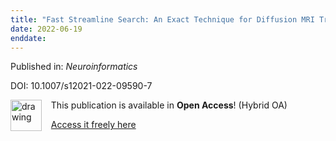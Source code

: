 ```yaml
---
title: "Fast Streamline Search: An Exact Technique for Diffusion MRI Tractography."
date: 2022-06-19
enddate:
---
```


Published in: *Neuroinformatics*

DOI: 10.1007/s12021-022-09590-7

<img src="https://upload.wikimedia.org/wikipedia/commons/thumb/7/77/Open_Access_logo_PLoS_transparent.svg/800px-Open_Access_logo_PLoS_transparent.svg.png" alt="drawing" width="50" align="left"/> &nbsp;&nbsp;&nbsp;This publication is available in **Open Access**! (Hybrid OA)

&nbsp;&nbsp;&nbsp;[Access it freely here](https://link.springer.com/content/pdf/10.1007/s12021-022-09590-7.pdf
)


